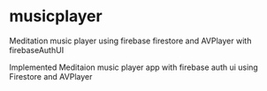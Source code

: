 # musicplayer
Meditation music player using firebase firestore and AVPlayer with firebaseAuthUI 

Implemented Meditaion music player app with firebase auth ui using Firestore and AVPlayer 


